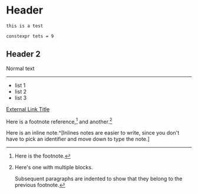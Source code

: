 <!-- TITLE: Home -->
<!-- SUBTITLE: A quick summary of Home -->

# Header
`this is a test`

```c_cpp
constexpr tets = 9
```

## Header 2
Normal text



-----

- list 1
- list 2
- list 3

[External Link Title](https://www.google.com/)


Here is a footnote reference,[^1] and another.[^longnote]

[^1]: Here is the footnote.

[^longnote]: Here's one with multiple blocks.

    Subsequent paragraphs are indented to show that they
belong to the previous footnote.


Here is an inline note.^[Inlines notes are easier to write, since
you don't have to pick an identifier and move down to type the
note.]


